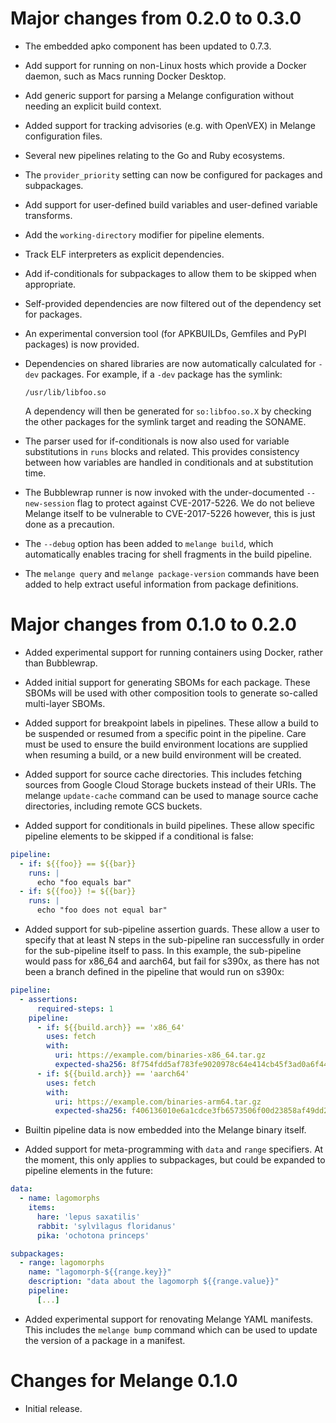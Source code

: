# Major changes from 0.2.0 to 0.3.0

* The embedded apko component has been updated to 0.7.3.

* Add support for running on non-Linux hosts which provide a Docker
  daemon, such as Macs running Docker Desktop.

* Add generic support for parsing a Melange configuration without needing
  an explicit build context.

* Added support for tracking advisories (e.g. with OpenVEX) in Melange
  configuration files.

* Several new pipelines relating to the Go and Ruby ecosystems.

* The `provider_priority` setting can now be configured for packages and
  subpackages.

* Add support for user-defined build variables and user-defined variable
  transforms.

* Add the `working-directory` modifier for pipeline elements.

* Track ELF interpreters as explicit dependencies.

* Add if-conditionals for subpackages to allow them to be skipped when
  appropriate.

* Self-provided dependencies are now filtered out of the dependency set
  for packages.

* An experimental conversion tool (for APKBUILDs, Gemfiles and PyPI
  packages) is now provided.

* Dependencies on shared libraries are now automatically calculated for
  `-dev` packages.  For example, if a `-dev` package has the symlink:

      /usr/lib/libfoo.so

  A dependency will then be generated for `so:libfoo.so.X` by checking
  the other packages for the symlink target and reading the SONAME.

* The parser used for if-conditionals is now also used for variable
  substitutions in `runs` blocks and related.  This provides consistency
  between how variables are handled in conditionals and at substitution
  time.

* The Bubblewrap runner is now invoked with the under-documented
  `--new-session` flag to protect against CVE-2017-5226.  We do not
  believe Melange itself to be vulnerable to CVE-2017-5226 however,
  this is just done as a precaution.

* The `--debug` option has been added to `melange build`, which
  automatically enables tracing for shell fragments in the build
  pipeline.

* The `melange query` and `melange package-version` commands have been
  added to help extract useful information from package definitions.

# Major changes from 0.1.0 to 0.2.0

* Added experimental support for running containers using Docker,
  rather than Bubblewrap.

* Added initial support for generating SBOMs for each package.
  These SBOMs will be used with other composition tools to generate
  so-called multi-layer SBOMs.

* Added support for breakpoint labels in pipelines.  These allow
  a build to be suspended or resumed from a specific point in the
  pipeline.  Care must be used to ensure the build environment
  locations are supplied when resuming a build, or a new build
  environment will be created.

* Added support for source cache directories.  This includes fetching
  sources from Google Cloud Storage buckets instead of their URIs.
  The melange `update-cache` command can be used to manage source cache
  directories, including remote GCS buckets.

* Added support for conditionals in build pipelines.  These allow
  specific pipeline elements to be skipped if a conditional is false:

```yaml
pipeline:
  - if: ${{foo}} == ${{bar}}
    runs: |
      echo "foo equals bar"
  - if: ${{foo}} != ${{bar}}
    runs: |
      echo "foo does not equal bar"
```

* Added support for sub-pipeline assertion guards.  These allow a user to
  specify that at least N steps in the sub-pipeline ran successfully in
  order for the sub-pipeline itself to pass.  In this example, the
  sub-pipeline would pass for x86_64 and aarch64, but fail for s390x,
  as there has not been a branch defined in the pipeline that would run
  on s390x:

```yaml
pipeline:
  - assertions:
      required-steps: 1
    pipeline:
      - if: ${{build.arch}} == 'x86_64'
        uses: fetch
        with:
          uri: https://example.com/binaries-x86_64.tar.gz
          expected-sha256: 8f754fdd5af783fe9020978c64e414cb45f3ad0a6f44d045219bbf2210ca3cb9
      - if: ${{build.arch}} == 'aarch64'
        uses: fetch
        with:
          uri: https://example.com/binaries-arm64.tar.gz
          expected-sha256: f406136010e6a1cdce3fb6573506f00d23858af49dd20a46723c3fa5257b7796
```

* Builtin pipeline data is now embedded into the Melange binary itself.

* Added support for meta-programming with `data` and `range` specifiers.
  At the moment, this only applies to subpackages, but could be expanded to
  pipeline elements in the future:

```yaml
data:
  - name: lagomorphs
    items:
      hare: 'lepus saxatilis'
      rabbit: 'sylvìlagus floridanus'
      pika: 'ochotona princeps'

subpackages:
  - range: lagomorphs
    name: "lagomorph-${{range.key}}"
    description: "data about the lagomorph ${{range.value}}"
    pipeline:
      [...]
```

* Added experimental support for renovating Melange YAML manifests.  This
  includes the `melange bump` command which can be used to update the version
  of a package in a manifest.

# Changes for Melange 0.1.0

* Initial release.
